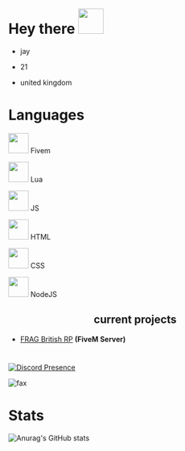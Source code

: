 
<h1>
  Hey there
  <img src="https://media.giphy.com/media/hvRJCLFzcasrR4ia7z/giphy.gif" width="50px"/>
</h1>

- jay

- 21

- united kingdom

<h1>
Languages
</h1>
  
<img width="40" src="https://img.icons8.com/color/512/fivem.png" /> Fivem

<img width="40" src="https://upload.wikimedia.org/wikipedia/commons/c/cf/Lua-Logo.svg" /> Lua

<img width="40" src="https://cdn.iconscout.com/icon/premium/png-256-thumb/javascript-2752148-2284965.png?f=webp" /> JS

<img width="40" src="https://cdn-icons-png.flaticon.com/256/174/174854.png" /> HTML

<img width="40" src="https://diziglobalsolution.com/wp-content/uploads/2023/04/logo-css-3-1536.png" /> CSS

<img width="40" src="https://upload.wikimedia.org/wikipedia/commons/thumb/d/d9/Node.js_logo.svg/1280px-Node.js_logo.svg.png" /> NodeJS


<p align="center">
  
</p>

<p align="center">

</p>

<h2 align="center">current projects</h2>

- [FRAG British RP](https://discord.gg/ZQUrfnhr2U) **(FiveM Server)**

<h1>
</h1>

[![Discord Presence](https://lanyard-profile-readme.vercel.app/api/425377411161391104?theme=dark&bg=000000&animated=true&hideDiscrim=false&borderRadius=10px&idleMessage=Pay%20Me%20To%20Write%20You%20Code)](https://discord.com/users/425377411161391104)

<img src="https://komarev.com/ghpvc/?username=Jay-Founder-SCRP&color=blue" alt="fax" width="" height="">

# Stats
![Anurag's GitHub stats](https://github-readme-stats.vercel.app/api?username=fragstudios&show_icons=true&theme=merko)

